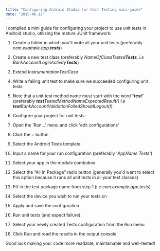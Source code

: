 ```yaml
---
title: "Configuring Android Studio for Unit Testing mini-guide"
date: "2015-06-12"
---
```


I compiled a mini guide for configuring your project to use unit tests in Android studio, utilizing the mature JUnit framework:

1. Create a folder in which you'll write all your unit tests (preferably _com.example.app.**tests**_)
2. Create a new test class (preferably _NameOfClassTested**Tests**, i.e BankAccountLoginActivity**Tests**_)

1. Extend _InstrumentationTestCase_
2. Write a failing unit test to make sure we succeeded configuring unit tests
3. Note that a unit test method name must start with the word “_**test**_” (preferably _**test**TestedMethodNameExpectedResult() i.e **test**BankAccountValidationFailedShouldLogout()_)

4. Configure your project for unit tests:

1. Open the 'Run...' menu and click 'edit configurations'
2. Click the + button
3. Select the Android Tests template
4. Input a name for your run configuration (preferably '_AppName Tests'_)
5. Select your app in the module combobox
6. Select the “All In Package” radio button (generally you'd want to select this option because it runs all unit tests in all your test classes)
7. Fill in the test package name from step 1 (i.e _com.example.app.tests_)
8. Select the device you wish to run your tests on
9. Apply and save the configuration

6. Run unit tests (and expect failure):

1. Select your newly created Tests configuration from the Run menu
2. Click Run and read the results in the output console

  

Good luck making your code more readable, maintainable and well-tested!
